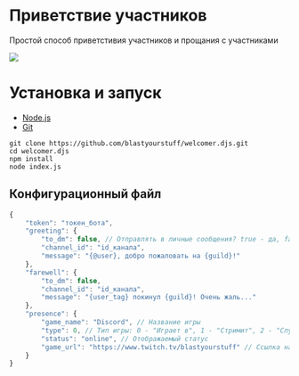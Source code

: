 # Приветствие участников

Простой способ приветстивия участников и прощания с участниками

[<img src="https://discordapp.com/api/guilds/338202622731485185/widget.png?style=shield">](https://discord.gg/UYYhhDq)

# Установка и запуск

* [Node.js](https://nodejs.org/en/)
* [Git](https://git-scm.com/downloads)

```
git clone https://github.com/blastyourstuff/welcomer.djs.git
cd welcomer.djs
npm install
node index.js
```

## Конфигурационный файл

```javascript
{
    "token": "токен_бота",
    "greeting": {
        "to_dm": false, // Отправлять в личные сообщения? true - да, false - нет
        "channel_id": "id_канала",
        "message": "{@user}, добро пожаловать на {guild}!"
    },
    "farewell": {
        "to_dm": false,
        "channel_id": "id_канала",
        "message": "{user_tag} покинул {guild}! Очень жаль..."
    },
    "presence": {
        "game_name": "Discord", // Название игры
        "type": 0, // Тип игры: 0 - "Играет в", 1 - "Стримит", 2 - "Слушает", 3 - "Смотрит"
        "status": "online", // Отображаемый статус
        "game_url": "https://www.twitch.tv/blastyourstuff" // Ссылка на трансляцию, в случае, если тип игры равен 1
    }
}
```